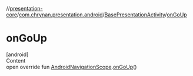 //[presentation-core](../../../index.md)/[com.chrynan.presentation.android](../index.md)/[BasePresentationActivity](index.md)/[onGoUp](on-go-up.md)



# onGoUp  
[android]  
Content  
open override fun [AndroidNavigationScope](../-android-navigation-scope/index.md).[onGoUp](on-go-up.md)()  



